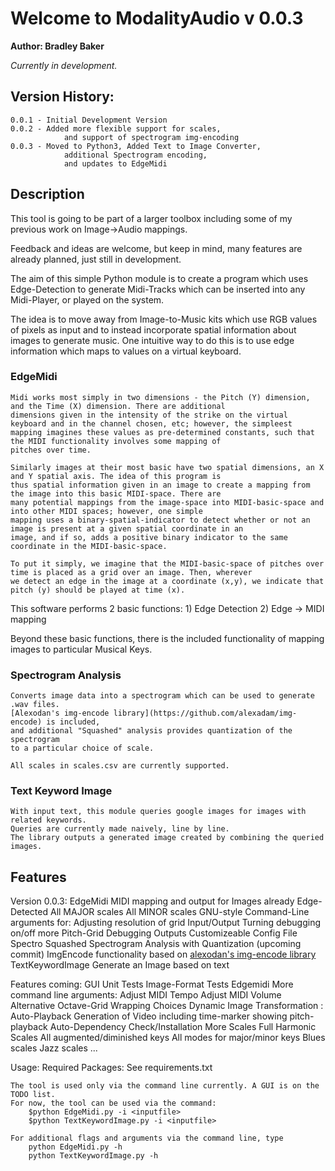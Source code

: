 # Welcome to ModalityAudio v 0.0.3
**Author: Bradley Baker**

*Currently in development.*

## Version History:
	0.0.1 - Initial Development Version
	0.0.2 - Added more flexible support for scales, 
            	and support of spectrogram img-encoding
	0.0.3 - Moved to Python3, Added Text to Image Converter, 
            	additional Spectrogram encoding, 
            	and updates to EdgeMidi

## Description

This tool is going to be part of a larger toolbox including some of my previous work on Image->Audio mappings.  

Feedback and ideas are welcome, but keep in mind, many features are already planned, just still in development.

The aim of this simple Python module is to create a program which uses Edge-Detection to generate Midi-Tracks 
which can be inserted into any Midi-Player, or played on the system. 

The idea is to move away from Image-to-Music kits which use RGB values of pixels as input and to instead incorporate 
spatial information about images to generate music. One intuitive way to do this is to use edge information which maps to 
values on a virtual keyboard. 

### EdgeMidi

    Midi works most simply in two dimensions - the Pitch (Y) dimension, and the Time (X) dimension. There are additional 
    dimensions given in the intensity of the strike on the virtual keyboard and in the channel chosen, etc; however, the simpleest
    mapping imagines these values as pre-determined constants, such that the MIDI functionality involves some mapping of 
    pitches over time. 
    
    Similarly images at their most basic have two spatial dimensions, an X and Y spatial axis. The idea of this program is 
    thus spatial information given in an image to create a mapping from the image into this basic MIDI-space. There are 
    many potential mappings from the image-space into MIDI-basic-space and into other MIDI spaces; however, one simple 
    mapping uses a binary-spatial-indicator to detect whether or not an image is present at a given spatial coordinate in an 
    image, and if so, adds a positive binary indicator to the same coordinate in the MIDI-basic-space. 
    
    To put it simply, we imagine that the MIDI-basic-space of pitches over time is placed as a grid over an image. Then, wherever
    we detect an edge in the image at a coordinate (x,y), we indicate that pitch (y) should be played at time (x). 

This software performs 2 basic functions:
	1) Edge Detection
	2) Edge -> MIDI mapping 
	
Beyond these basic functions, there is the included functionality of mapping images to particular Musical Keys.

### Spectrogram Analysis

    Converts image data into a spectrogram which can be used to generate .wav files.
    [Alexodan's img-encode library](https://github.com/alexadam/img-encode) is included,
    and additional "Squashed" analysis provides quantization of the spectrogram
    to a particular choice of scale.
    
    All scales in scales.csv are currently supported.

### Text Keyword Image

    With input text, this module queries google images for images with related keywords.
    Queries are currently made naively, line by line.
    The library outputs a generated image created by combining the queried images.



## Features

Version 0.0.3:
    EdgeMidi
		MIDI mapping and output for Images already Edge-Detected
		All MAJOR scales
		All MINOR scales
		GNU-style Command-Line arguments for: 
			Adjusting resolution of grid
			Input/Output
			Turning debugging on/off
			more 
		Pitch-Grid Debugging Outputs
		Customizeable Config File
	Spectro
    	Squashed Spectrogram Analysis with Quantization (upcoming commit)
    	ImgEncode functionality
    		based on [alexodan's img-encode library](https://github.com/alexadam/img-encode)
    TextKeywordImage
        Generate an Image based on text

Features coming:
   GUI
	Unit Tests
	Image-Format Tests
	Edgemidi
    	More command line arguments:
    		Adjust MIDI Tempo
    		Adjust MIDI Volume
    	Alternative Octave-Grid Wrapping Choices
    	Dynamic Image Transformation : 
    	Auto-Playback
    	Generation of Video including time-marker showing pitch-playback 
    	Auto-Dependency Check/Installation
	More Scales
		Full Harmonic Scales
		All augmented/diminished keys
		All modes for major/minor keys
		Blues scales
		Jazz scales 
		...
	
Usage: 
	Required Packages:
		See requirements.txt

	The tool is used only via the command line currently. A GUI is on the TODO list.
	For now, the tool can be used via the command:
		$python EdgeMidi.py -i <inputfile> 
		$python TextKeywordImage.py -i <inputfile>
	
	For additional flags and arguments via the command line, type 
		python EdgeMidi.py -h 
		python TextKeywordImage.py -h
